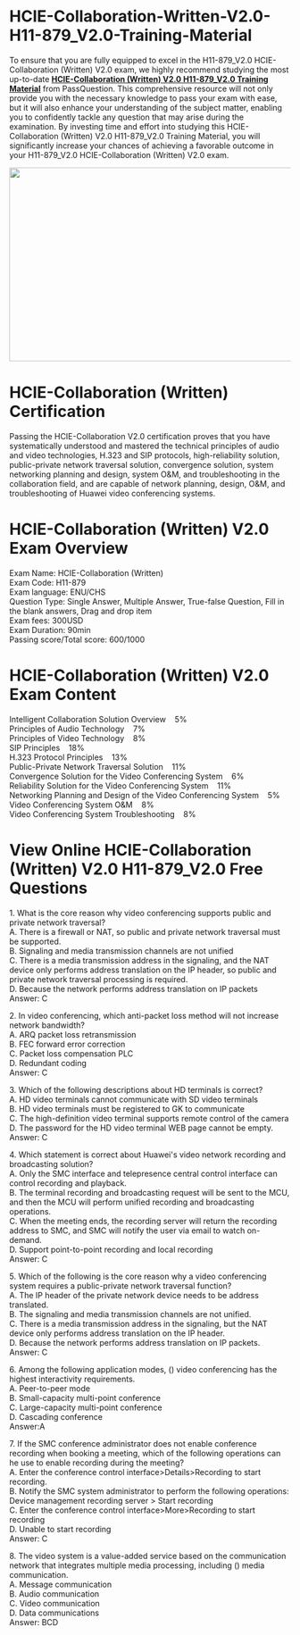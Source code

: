 # HCIE-Collaboration-Written-V2.0-H11-879_V2.0-Training-Material
<p>To ensure that you are fully equipped to excel in the H11-879_V2.0 HCIE-Collaboration (Written) V2.0 exam, we highly recommend studying the most up-to-date <strong><a href="https://www.passquestion.com/h11-879_v2-0.html">HCIE-Collaboration (Written) V2.0 H11-879_V2.0 Training Material</a></strong> from PassQuestion. This comprehensive resource will not only provide you with the necessary knowledge to pass your exam with ease, but it will also enhance your understanding of the subject matter, enabling you to confidently tackle any question that may arise during the examination. By investing time and effort into studying this HCIE-Collaboration (Written) V2.0 H11-879_V2.0 Training Material, you will significantly increase your chances of achieving a favorable outcome in your H11-879_V2.0 HCIE-Collaboration (Written) V2.0 exam.&nbsp;</p>

<p><img alt="" src="https://www.passquestion.com/uploads/pqcom/images/20231028/b39cdf964f79c840f4f97b798645e4c7.png" style="height:347px; width:618px" /></p>

<h1>HCIE-Collaboration (Written) Certification</h1>

<p>Passing the HCIE-Collaboration V2.0 certification proves that you have systematically understood and mastered the technical principles of audio and video technologies, H.323 and SIP protocols, high-reliability solution, public-private network traversal solution, convergence solution, system networking planning and design, system O&amp;M, and troubleshooting in the collaboration field, and are capable of network planning, design, O&amp;M, and troubleshooting of Huawei video conferencing systems.</p>

<h1>HCIE-Collaboration (Written) V2.0 Exam Overview</h1>

<p>Exam Name: HCIE-Collaboration (Written)<br />
Exam Code: H11-879<br />
Exam language: ENU/CHS<br />
Question Type: Single Answer, Multiple Answer, True-false Question, Fill in the blank answers, Drag and drop item<br />
Exam fees: 300USD<br />
Exam Duration: 90min<br />
Passing score/Total score: 600/1000</p>

<h1>HCIE-Collaboration (Written) V2.0 Exam Content</h1>

<p>Intelligent Collaboration Solution Overview&nbsp;&nbsp; &nbsp;5%<br />
Principles of Audio Technology&nbsp;&nbsp; &nbsp;7%<br />
Principles of Video Technology&nbsp;&nbsp; &nbsp;8%<br />
SIP Principles&nbsp;&nbsp; &nbsp;18%<br />
H.323 Protocol Principles&nbsp;&nbsp; &nbsp;13%<br />
Public-Private Network Traversal Solution&nbsp;&nbsp; &nbsp;11%<br />
Convergence Solution for the Video Conferencing System&nbsp;&nbsp; &nbsp;6%<br />
Reliability Solution for the Video Conferencing System&nbsp;&nbsp; &nbsp;11%<br />
Networking Planning and Design of the Video Conferencing System&nbsp;&nbsp; &nbsp;5%<br />
Video Conferencing System O&amp;M&nbsp;&nbsp; &nbsp;8%<br />
Video Conferencing System Troubleshooting&nbsp;&nbsp; &nbsp;8%</p>

<h1>View Online HCIE-Collaboration (Written) V2.0 H11-879_V2.0 Free Questions</h1>

<p>1. What is the core reason why video conferencing supports public and private network traversal?<br />
A. There is a firewall or NAT, so public and private network traversal must be supported.<br />
B. Signaling and media transmission channels are not unified<br />
C. There is a media transmission address in the signaling, and the NAT device only performs address translation on the IP header, so public and private network traversal processing is required.<br />
D. Because the network performs address translation on IP packets<br />
Answer: C</p>

<p>2. In video conferencing, which anti-packet loss method will not increase network bandwidth?<br />
A. ARQ packet loss retransmission<br />
B. FEC forward error correction<br />
C. Packet loss compensation PLC<br />
D. Redundant coding<br />
Answer: C</p>

<p>3. Which of the following descriptions about HD terminals is correct?<br />
A. HD video terminals cannot communicate with SD video terminals<br />
B. HD video terminals must be registered to GK to communicate<br />
C. The high-definition video terminal supports remote control of the camera<br />
D. The password for the HD video terminal WEB page cannot be empty.<br />
Answer: C</p>

<p>4. Which statement is correct about Huawei&#39;s video network recording and broadcasting solution?<br />
A. Only the SMC interface and telepresence central control interface can control recording and playback.<br />
B. The terminal recording and broadcasting request will be sent to the MCU, and then the MCU will perform unified recording and broadcasting operations.<br />
C. When the meeting ends, the recording server will return the recording address to SMC, and SMC will notify the user via email to watch on-demand.<br />
D. Support point-to-point recording and local recording<br />
Answer: C</p>

<p>5. Which of the following is the core reason why a video conferencing system requires a public-private network traversal function?<br />
A. The IP header of the private network device needs to be address translated.<br />
B. The signaling and media transmission channels are not unified.<br />
C. There is a media transmission address in the signaling, but the NAT device only performs address translation on the IP header.<br />
D. Because the network performs address translation on IP packets.<br />
Answer: C</p>

<p>6. Among the following application modes, () video conferencing has the highest interactivity requirements.<br />
A. Peer-to-peer mode<br />
B. Small-capacity multi-point conference<br />
C. Large-capacity multi-point conference<br />
D. Cascading conference<br />
Answer:A</p>

<p>7. If the SMC conference administrator does not enable conference recording when booking a meeting, which of the following operations can he use to enable recording during the meeting?<br />
A. Enter the conference control interface&gt;Details&gt;Recording to start recording.<br />
B. Notify the SMC system administrator to perform the following operations: Device management recording server &gt; Start recording<br />
C. Enter the conference control interface&gt;More&gt;Recording to start recording<br />
D. Unable to start recording<br />
Answer: C</p>

<p>8. The video system is a value-added service based on the communication network that integrates multiple media processing, including () media communication.<br />
A. Message communication<br />
B. Audio communication<br />
C. Video communication<br />
D. Data communications<br />
Answer: BCD</p>
